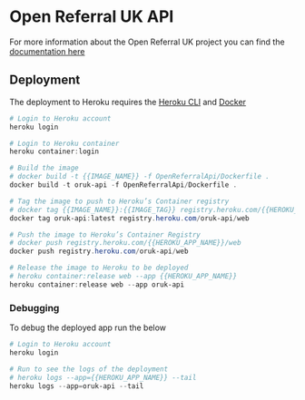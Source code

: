 # Open Referral UK API

For more information about the Open Referral UK project you can find the [documentation here](https://docs.openreferraluk.org/en/latest/)

## Deployment

The deployment to Heroku requires the [Heroku CLI](https://devcenter.heroku.com/articles/heroku-cli) and [Docker](https://www.docker.com/)

``` powershell
# Login to Heroku account
heroku login

# Login to Heroku container
heroku container:login

# Build the image
# docker build -t {{IMAGE_NAME}} -f OpenReferralApi/Dockerfile .
docker build -t oruk-api -f OpenReferralApi/Dockerfile .

# Tag the image to push to Heroku’s Container registry
# docker tag {{IMAGE_NAME}}:{{IMAGE_TAG}} registry.heroku.com/{{HEROKU_APP_NAME}}/web
docker tag oruk-api:latest registry.heroku.com/oruk-api/web

# Push the image to Heroku’s Container Registry
# docker push registry.heroku.com/{{HEROKU_APP_NAME}}/web
docker push registry.heroku.com/oruk-api/web

# Release the image to Heroku to be deployed
# heroku container:release web --app {{HEROKU_APP_NAME}}
heroku container:release web --app oruk-api
```

### Debugging

To debug the deployed app run the below

``` powershell
# Login to Heroku account
heroku login

# Run to see the logs of the deployment
# heroku logs --app={{HEROKU_APP_NAME}} --tail 
heroku logs --app=oruk-api --tail 
```

